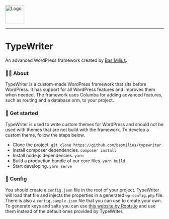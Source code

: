 <a href="https://bas.dev" target="_blank" rel="noopener">
	<img src="https://bas.dev/module/@bas/website/resource/image/logo.svg" alt="Logo" height="60" width="60" />
</a>

---

# TypeWriter
An advanced WordPress framework created by [Bas Milius](https://bas.dev).

### 👋🏽 About
TypeWriter is a custom-made WordPress framework that sits before WordPress. It has support
for all WordPress features and improves them when needed. The framework uses Columba for
adding advanced features, such as routing and a database orm, to your project.

### 🚀 Get started
TypeWriter is used to write custom themes for WordPress and should not be used with themes
that are not build with the framework. To develop a custom theme, follow the steps below.
- Clone the project. `git clone https://github.com/basmilius/typewriter`
- Install composer dependencies. `composer install`
- Install node.js dependencies. `yarn`
- Build a production bundle of our core files. `yarn build`
- Start developing. `yarn serve`

### 🔧 Config
You should create a `config.json` file in the root of your project. TypeWriter will load
that file and injects the properties in a generated `wp-config.php` file. There is also
a `config.sample.json` file that you can use to create your own. To generate keys and salts
you can use [this website by Roots.io](https://roots.io/salts.html) and use them instead
of the default ones provided by TypeWriter.
